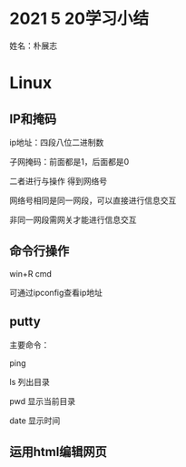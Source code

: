 # 2021 5 20学习小结

姓名：朴展志

# Linux

## IP和掩码

ip地址：四段八位二进制数

子网掩码：前面都是1，后面都是0

二者进行与操作 得到网络号

网络号相同是同一网段，可以直接进行信息交互

非同一网段需网关才能进行信息交互

## 命令行操作

win+R cmd

可通过ipconfig查看ip地址

## putty

主要命令：

ping

ls 列出目录

pwd 显示当前目录

date 显示时间

## 运用html编辑网页



